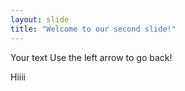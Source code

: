 ```yaml
---
layout: slide
title: "Welcome to our second slide!"
---
```

Your text
Use the left arrow to go back!

Hiiii